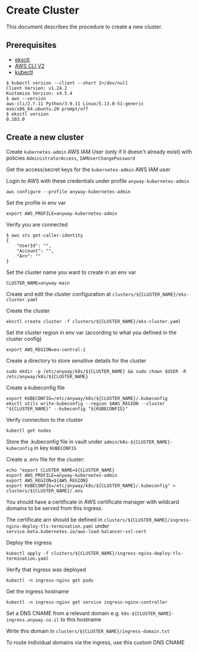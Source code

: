 # Create Cluster

This document describes the procedure to create a new cluster.

## Prerequisites

* [eksctl](https://github.com/weaveworks/eksctl/releases/latest).
* [AWS CLI V2](https://docs.aws.amazon.com/cli/latest/userguide/install-cliv2.html)
* [kubectl](https://kubernetes.io/releases/download/)

```
$ kubectl version --client --short 2>/dev/null
Client Version: v1.24.2
Kustomize Version: v4.5.4
$ aws --version
aws-cli/2.7.11 Python/3.9.11 Linux/5.13.0-51-generic exe/x86_64.ubuntu.20 prompt/off
$ eksctl version
0.103.0
```

## Create a new cluster

Create `kubernetes-admin` AWS IAM User (only if it doesn't already exist) 
with policies `AdministratorAccess`, `IAMUserChangePassword`

Get the access/secret keys for the `kubernetes-admin` AWS IAM user

Login to AWS with these credentials under profile `anyway-kubernetes-admin`

```
aws configure --profile anyway-kubernetes-admin
```

Set the profile in env var

```
export AWS_PROFILE=anyway-kubernetes-admin
```

Verify you are connected

```
$ aws sts get-caller-identity
{
    "UserId": "",
    "Account": "",
    "Arn": ""
}
```

Set the cluster name you want to create in an env var

```
CLUSTER_NAME=anyway-main
```

Create and edit the cluster configuration at `clusters/${CLUSTER_NAME}/eks-cluster.yaml`

Create the cluster

```
eksctl create cluster -f clusters/${CLUSTER_NAME}/eks-cluster.yaml
```

Set the cluster region in env var (according to what you defined in the cluster config)

```
export AWS_REGION=eu-central-1
```

Create a directory to store sensitive details for the cluster

```
sudo mkdir -p /etc/anyway/k8s/${CLUSTER_NAME} && sudo chown $USER -R /etc/anyway/k8s/${CLUSTER_NAME}
```

Create a kubeconfig file

```
export KUBECONFIG=/etc/anyway/k8s/${CLUSTER_NAME}/.kubeconfig
eksctl utils write-kubeconfig --region $AWS_REGION --cluster "${CLUSTER_NAME}" --kubeconfig "${KUBECONFIG}"
```

Verify connection to the cluster

```
kubectl get nodes
```

Store the .kubeconfig file in vault under `admin/k8s-${CLUSTER_NAME}-kubeconfig` in key `KUBECONFIG`

Create a .env file for the cluster:

```
echo "export CLUSTER_NAME=${CLUSTER_NAME}
export AWS_PROFILE=anyway-kubernetes-admin
export AWS_REGION=${AWS_REGION}
export KUBECONFIG=/etc/anyway/k8s/${CLUSTER_NAME}/.kubeconfig" > clusters/${CLUSTER_NAME}/.env
```

You should have a certificate in AWS certificate manager with wildcard domains to be served from this ingress.

The certificate arn should be defined in `clusters/${CLUSTER_NAME}/ingress-nginx-deploy-tls-termination.yaml` under `service.beta.kubernetes.io/aws-load-balancer-ssl-cert`

Deploy the ingress

```
kubectl apply -f clusters/${CLUSTER_NAME}/ingress-nginx-deploy-tls-termination.yaml
```

Verify that ingress was deployed

```
kubectl -n ingress-nginx get pods
```

Get the ingress hostname

```
kubectl -n ingress-nginx get service ingress-nginx-controller
```

Set a DNS CNAME from a relevant domain e.g. `k8s-${CLUSTER_NAME}-ingress.anyway.co.il` to this hostname

Write this domain in `clusters/${CLUSTER_NAME}/ingress-domain.txt`

To route individual domains via the ingress, use this custom DNS CNAME
